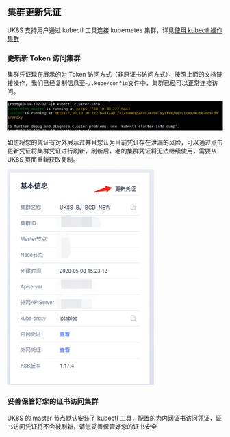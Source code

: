 ## 集群更新凭证

UK8S 支持用户通过 kubectl 工具连接 kubernetes 集群，详见[使用 kubectl 操作集群](https://docs.ucloud.cn/uk8s/manageviakubectl/intro_of_kubectl)

### 更新新 Token 访问集群

集群凭证现在展示的为 Token 访问方式（非原证书访问方式），按照上面的文档链接操作，我们已经复制信息至`~/.kube/config`文件中，集群已经可以正常连接访问。

![](/images/manageviakubectl/cluster-info.png)

如您将您的凭证有对外展示过并且您认为目前凭证存在泄漏的风险，可以通过点击更新凭证将集群凭证进行刷新，刷新后，老的集群凭证将无法继续使用，需要从 UK8S 页面重新获取复制。

![](/images/manageviakubectl/reset-token.png)

### 妥善保管好您的证书访问集群

UK8S 的 master 节点默认安装了 kubectl 工具，配置的为内网证书访问凭证，证书访问凭证将不会被刷新，请您妥善保管好您的证书安全
